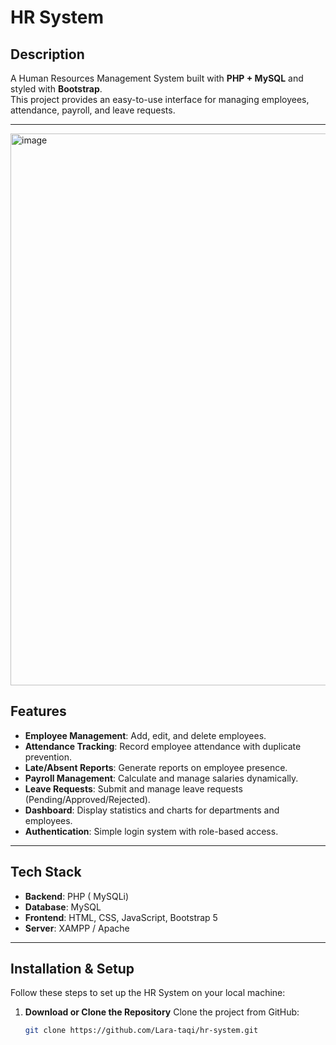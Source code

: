 #  HR System

## Description
A Human Resources Management System built with **PHP + MySQL** and styled with **Bootstrap**.  
This project provides an easy-to-use interface for managing employees, attendance, payroll, and leave requests.

---
<img width="1856" height="883" alt="image" src="https://github.com/user-attachments/assets/47a6539e-c397-4ae3-b67a-8dd14bb166ee" />


##  Features
- **Employee Management**: Add, edit, and delete employees.  
- **Attendance Tracking**: Record employee attendance with duplicate prevention.  
- **Late/Absent Reports**: Generate reports on employee presence.  
- **Payroll Management**: Calculate and manage salaries dynamically.  
- **Leave Requests**: Submit and manage leave requests (Pending/Approved/Rejected).  
- **Dashboard**: Display statistics and charts for departments and employees.  
- **Authentication**: Simple login system with role-based access.  

---

## Tech Stack
- **Backend**: PHP ( MySQLi)  
- **Database**: MySQL  
- **Frontend**: HTML, CSS, JavaScript, Bootstrap 5  
- **Server**: XAMPP / Apache  

---

## Installation & Setup
Follow these steps to set up the HR System on your local machine:
1. **Download or Clone the Repository** 
Clone the project from GitHub:
   ```bash
   git clone https://github.com/Lara-taqi/hr-system.git
